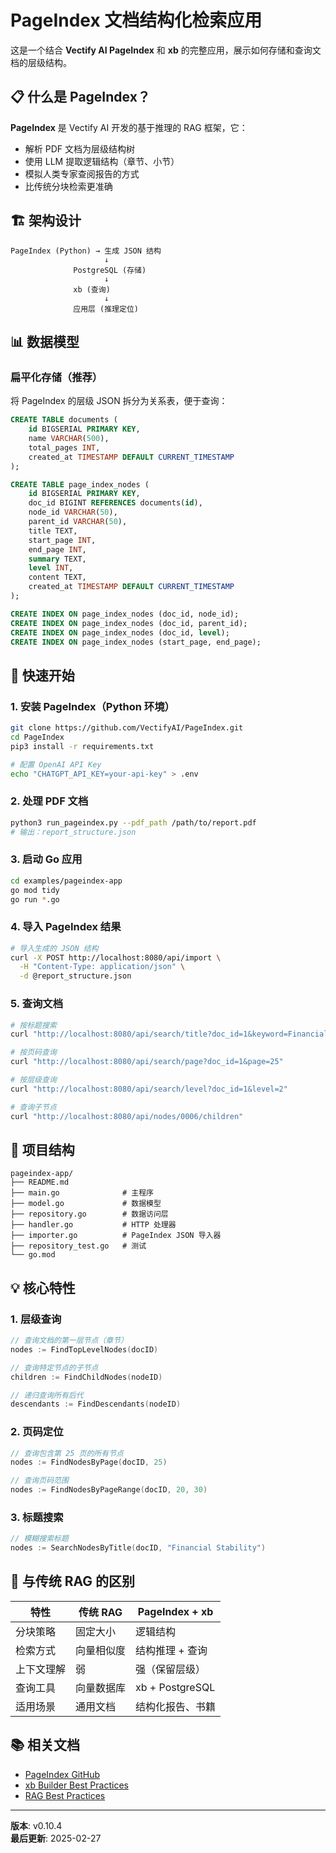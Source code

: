# PageIndex 文档结构化检索应用

这是一个结合 **Vectify AI PageIndex** 和 **xb** 的完整应用，展示如何存储和查询文档的层级结构。

## 📋 什么是 PageIndex？

**PageIndex** 是 Vectify AI 开发的基于推理的 RAG 框架，它：
- 解析 PDF 文档为层级结构树
- 使用 LLM 提取逻辑结构（章节、小节）
- 模拟人类专家查阅报告的方式
- 比传统分块检索更准确

## 🏗️ 架构设计

```
PageIndex (Python) → 生成 JSON 结构
                     ↓
              PostgreSQL (存储)
                     ↓
              xb (查询)
                     ↓
              应用层 (推理定位)
```

## 📊 数据模型

### 扁平化存储（推荐）

将 PageIndex 的层级 JSON 拆分为关系表，便于查询：

```sql
CREATE TABLE documents (
    id BIGSERIAL PRIMARY KEY,
    name VARCHAR(500),
    total_pages INT,
    created_at TIMESTAMP DEFAULT CURRENT_TIMESTAMP
);

CREATE TABLE page_index_nodes (
    id BIGSERIAL PRIMARY KEY,
    doc_id BIGINT REFERENCES documents(id),
    node_id VARCHAR(50),
    parent_id VARCHAR(50),
    title TEXT,
    start_page INT,
    end_page INT,
    summary TEXT,
    level INT,
    content TEXT,
    created_at TIMESTAMP DEFAULT CURRENT_TIMESTAMP
);

CREATE INDEX ON page_index_nodes (doc_id, node_id);
CREATE INDEX ON page_index_nodes (doc_id, parent_id);
CREATE INDEX ON page_index_nodes (doc_id, level);
CREATE INDEX ON page_index_nodes (start_page, end_page);
```

## 🚀 快速开始

### 1. 安装 PageIndex（Python 环境）

```bash
git clone https://github.com/VectifyAI/PageIndex.git
cd PageIndex
pip3 install -r requirements.txt

# 配置 OpenAI API Key
echo "CHATGPT_API_KEY=your-api-key" > .env
```

### 2. 处理 PDF 文档

```bash
python3 run_pageindex.py --pdf_path /path/to/report.pdf
# 输出：report_structure.json
```

### 3. 启动 Go 应用

```bash
cd examples/pageindex-app
go mod tidy
go run *.go
```

### 4. 导入 PageIndex 结果

```bash
# 导入生成的 JSON 结构
curl -X POST http://localhost:8080/api/import \
  -H "Content-Type: application/json" \
  -d @report_structure.json
```

### 5. 查询文档

```bash
# 按标题搜索
curl "http://localhost:8080/api/search/title?doc_id=1&keyword=Financial"

# 按页码查询
curl "http://localhost:8080/api/search/page?doc_id=1&page=25"

# 按层级查询
curl "http://localhost:8080/api/search/level?doc_id=1&level=2"

# 查询子节点
curl "http://localhost:8080/api/nodes/0006/children"
```

## 📁 项目结构

```
pageindex-app/
├── README.md
├── main.go              # 主程序
├── model.go             # 数据模型
├── repository.go        # 数据访问层
├── handler.go           # HTTP 处理器
├── importer.go          # PageIndex JSON 导入器
├── repository_test.go   # 测试
└── go.mod
```

## 💡 核心特性

### 1. 层级查询

```go
// 查询文档的第一层节点（章节）
nodes := FindTopLevelNodes(docID)

// 查询特定节点的子节点
children := FindChildNodes(nodeID)

// 递归查询所有后代
descendants := FindDescendants(nodeID)
```

### 2. 页码定位

```go
// 查询包含第 25 页的所有节点
nodes := FindNodesByPage(docID, 25)

// 查询页码范围
nodes := FindNodesByPageRange(docID, 20, 30)
```

### 3. 标题搜索

```go
// 模糊搜索标题
nodes := SearchNodesByTitle(docID, "Financial Stability")
```

## 🎯 与传统 RAG 的区别

| 特性 | 传统 RAG | PageIndex + xb |
|------|---------|------------------|
| 分块策略 | 固定大小 | 逻辑结构 |
| 检索方式 | 向量相似度 | 结构推理 + 查询 |
| 上下文理解 | 弱 | 强（保留层级） |
| 查询工具 | 向量数据库 | xb + PostgreSQL |
| 适用场景 | 通用文档 | 结构化报告、书籍 |

## 📚 相关文档

- [PageIndex GitHub](https://github.com/VectifyAI/PageIndex)
- [xb Builder Best Practices](../../doc/BUILDER_BEST_PRACTICES.md)
- [RAG Best Practices](../../doc/ai_application/RAG_BEST_PRACTICES.md)

---

**版本**: v0.10.4  
**最后更新**: 2025-02-27

